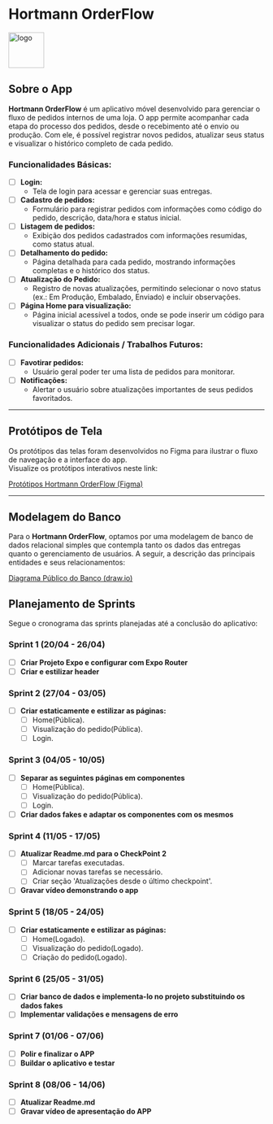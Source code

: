 # Hortmann OrderFlow

<img src="https://i.ibb.co/v6c2MMt7/logo.png" alt="logo" border="0" width="70"/>

## Sobre o App

**Hortmann OrderFlow** é um aplicativo móvel desenvolvido para gerenciar o fluxo de pedidos internos de uma loja. O app permite acompanhar cada etapa do processo dos pedidos, desde o recebimento até o envio ou produção. Com ele, é possível registrar novos pedidos, atualizar seus status e visualizar o histórico completo de cada pedido.

### Funcionalidades Básicas:
- [ ] **Login:**  
  - Tela de login para acessar e gerenciar suas entregas.
- [ ] **Cadastro de pedidos:**  
  - Formulário para registrar pedidos com informações como código do pedido, descrição, data/hora e status inicial.
- [ ] **Listagem de pedidos:**  
  - Exibição dos pedidos cadastrados com informações resumidas, como status atual.
- [ ] **Detalhamento do pedido:**  
  - Página detalhada para cada pedido, mostrando informações completas e o histórico dos status.
- [ ] **Atualização do Pedido:**  
  -  Registro de novas atualizações, permitindo selecionar o novo status (ex.: Em Produção, Embalado, Enviado) e incluir observações.
- [ ] **Página Home para visualização:**  
  - Página inicial acessível a todos, onde se pode inserir um código para visualizar o status do pedido sem precisar logar.

### Funcionalidades Adicionais / Trabalhos Futuros:
- [ ] **Favotirar pedidos:**
  - Usuário geral poder ter uma lista de pedidos para monitorar.
- [ ] **Notificações:**  
  - Alertar o usuário sobre atualizações importantes de seus pedidos favoritados.

---

## Protótipos de Tela

Os protótipos das telas foram desenvolvidos no Figma para ilustrar o fluxo de navegação e a interface do app.  
Visualize os protótipos interativos neste link:

[Protótipos Hortmann OrderFlow (Figma)](https://www.figma.com/design/5GWDk38ZU3ZAeymg0S3uFk/Prot%C3%B3tipos-de-tela?node-id=1-2&t=3D8Ax57qTM93HFPk-1)  

---

## Modelagem do Banco

Para o **Hortmann OrderFlow**, optamos por uma modelagem de banco de dados relacional simples que contempla tanto os dados das entregas quanto o gerenciamento de usuários. A seguir, a descrição das principais entidades e seus relacionamentos:

[Diagrama Público do Banco (draw.io)](https://drive.google.com/file/d/1tUQum6Utk3d2phQTcHz3OAAhMv6ZUcdX/view?usp=sharing)  


## Planejamento de Sprints

Segue o cronograma das sprints planejadas até a conclusão do aplicativo:

### Sprint 1 (20/04 - 26/04)
- [ ] **Criar Projeto Expo e configurar com Expo Router**  
- [ ] **Criar e estilizar header**

### Sprint 2 (27/04 - 03/05)
- [ ] **Criar estaticamente e estilizar as páginas:**  
  - [ ] Home(Pública).
  - [ ] Visualização do pedido(Pública).
  - [ ] Login.

### Sprint 3 (04/05 - 10/05)
- [ ] **Separar as seguintes páginas em componentes**
  - [ ] Home(Pública).
  - [ ] Visualização do pedido(Pública).
  - [ ] Login.
- [ ] **Criar dados fakes e adaptar os componentes com os mesmos**

### Sprint 4 (11/05 - 17/05)
- [ ] **Atualizar Readme.md para o CheckPoint 2**
  - [ ] Marcar tarefas executadas.
  - [ ] Adicionar novas tarefas se necessário.
  - [ ] Criar seção 'Atualizações desde o último checkpoint'.
- [ ] **Gravar vídeo demonstrando o app**

### Sprint 5 (18/05 - 24/05)
- [ ] **Criar estaticamente e estilizar as páginas:**  
  - [ ] Home(Logado).
  - [ ] Visualização do pedido(Logado).
  - [ ] Criação do pedido(Logado).

### Sprint 6 (25/05 - 31/05)
- [ ] **Criar banco de dados e implementa-lo no projeto substituindo os dados fakes**
- [ ] **Implementar validações e mensagens de erro**

### Sprint 7 (01/06 - 07/06)
- [ ] **Polir e finalizar o APP**
- [ ] **Buildar o aplicativo e testar**

### Sprint 8 (08/06 - 14/06)
- [ ] **Atualizar Readme.md**
- [ ] **Gravar vídeo de apresentação do APP**
